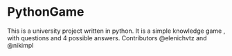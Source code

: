 # PythonGame

This is a university project written in python. It is a simple knowledge game , with questions and 4 possible answers.
Contributors @elenichvtz and @nikimpl

